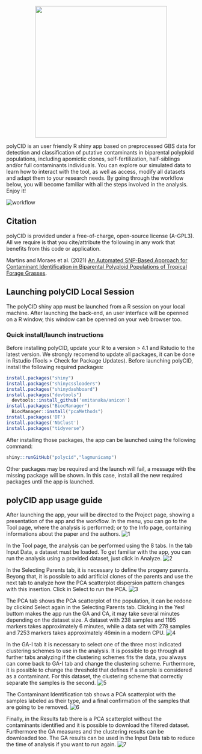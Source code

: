<p align="center">
  <img width="350" src="https://user-images.githubusercontent.com/84511468/124522586-2f33fa80-ddca-11eb-8ac1-1b4126000038.png">
  
polyCID is an user friendly R shiny app based on preprocessed GBS data for detection and classification of putative contaminants in biparental polyploid populations, including apomictic clones, self-fertilization, half-siblings and/or full contaminants individuals. You can explore our simulated data to learn how to interact with the tool, as well as access, modify all datasets and adapt them to your research needs. By going through the workflow below, you will become familiar with all the steps involved in the analysis. Enjoy it!

![workflow](https://user-images.githubusercontent.com/84511468/123974273-e24bc080-d992-11eb-9b59-08a9f9ea3770.jpg)
## Citation

polyCID is provided under a free-of-charge, open-source license (A-GPL3). All we require is that you cite/attribute the following in any work that benefits from this code or application.

Martins and Moraes et al. (2021)
[An Automated SNP-Based Approach for Contaminant Identification in Biparental Polyploid Populations of Tropical Forage Grasses](https://www.biorxiv.org/content/10.1101/2021.07.01.450796v1.full).

## Launching polyCID Local Session

The polyCID shiny app must be launched from a R session on your local machine. After launching the back-end, an user interface will be openned on a R window, this window can be openned on your web browser too. 

### Quick install/launch instructions

Before installing polyCID, update your R to a version > 4.1 and Rstudio to the latest version. We strongly recomend to update all packages, it can be done in Rstudio (Tools > Check for Package Updates). Before launching polyCID, install the following required packages: 

```r
install.packages("shiny") 
install.packages("shinycssloaders")
install.packages("shinydashboard")
install.packages("devtools")
  devtools::install_github('emitanaka/anicon')
install.packages("BiocManager")
  BiocManager::install("pcaMethods")
install.packages('DT')
install.packages('NbClust')
install.packages("tidyverse")
```

After installing those packages, the app can be launched using the following command:

```r
shiny::runGitHub("polycid","lagmunicamp")
```
Other packages may be required and the launch will fail, a message with the missing package will be shown. In this case, install all the new required packages until the app is launched. 

## polyCID app usage guide

After launching the app, your will be directed to the Project page, showing a presentation of the app and the workflow. In the menu, you can go to the Tool page, where the analysis is performed; or to the Info page, containing informations about the paper and the authors.
![1](https://user-images.githubusercontent.com/84511468/124525323-3dd3df00-ddd5-11eb-80d0-0ebf10848c17.png)

In the Tool page, the analysis can be performed using the 8 tabs. In the tab Input Data, a dataset must be loaded. To get familiar with the app, you can run the analysis using a provided dataset, just click in Analyze.
![2](https://user-images.githubusercontent.com/84511468/124632573-da8c9000-de5a-11eb-9dd1-7262baf7a5ae.png)

In the Selecting Parents tab, it is necessary to define the progeny parents. Beyong that, it is possible to add artificial clones of the parents and use the next tab to analyze how the PCA scatterplot dispersion pattern changes with this insertion. Click in Select to run the PCA.
![3](https://user-images.githubusercontent.com/84511468/124526938-922d8d80-ddda-11eb-935f-c53eed702417.png)
  
The PCA tab shows the PCA scatterplot of the population, it can be redone by clickind Select again in the Selecting Parents tab. Clicking in the Yes! buttom makes the app run the GA and CA, it may take several minutes depending on the dataset size. A dataset with 238 samples and 1195 markers takes approximately 6 minutes, while a data set with 278 samples and 7253 markers takes approximately 46min in a modern CPU. 
![4](https://user-images.githubusercontent.com/84511468/124537577-8d73d400-ddf0-11eb-93b2-807d6dd16b42.png)

In the GA-I tab it is necessary to select one of the three most indicated clustering schemes to use in the analysis. It is possible to go through all further tabs analyzing if the clustering schemes fits the data, you always can come back to GA-I tab and change the clustering scheme. Furthermore, it is possible to change the threshold that defines if a sample is considered as a contaminant. For this dataset, the clustering scheme that correctly separate the samples is the second.
![5](https://user-images.githubusercontent.com/84511468/124638790-c4360280-de61-11eb-86ce-d5e6b1c887cc.png)
  
The Contaminant Identification tab shows a PCA scatterplot with the samples labeled as their type, and a final confirmation of the samples that are going to be removed.
![6](https://user-images.githubusercontent.com/84511468/124699494-4570b200-dec1-11eb-8d9e-3485cce34574.png)

Finally, in the Results tab there is a PCA scatterplot without the contaminants identified and it is possible to download the filtered dataset. Furthermore the GA measures and the clustering results can be downloaded too. The GA results can be used in the Input Data tab to reduce the time of analysis if you want to run again. 
![7](https://user-images.githubusercontent.com/84511468/124779651-5567b080-df18-11eb-9e5a-968e97a60afa.png)








